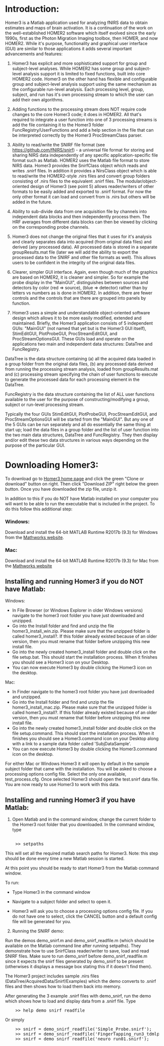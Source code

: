 
Introduction:
=============
Homer3 is a Matlab application used for analyzing fNIRS data to obtain estimates and maps of brain activation. It is a continuation of the work on the well-established HOMER2 software which itself evolved since the early 1990s, first as the Photon Migration Imaging toolbox, then HOMER, and now HOMER2. While it's purpose, functionality and graphical user interface (GUI) are similar to those applications it adds several important advancements and features:  

1) Homer3 has explicit and more sophisticated support for group and subject-level analyses. While HOMER2 has some group and subject-level analysis support it is limited to fixed functions, built into core HOMER2 code. Homer3 on the other hand has flexible and configurable group and subject-level analysis support using the same mechanism as the configurable run-level analysis. Each processing level, group, subject, and run has it's own processing stream to which the user can add their own algorithms.  

2) Adding functions to the processing stream does NOT require code changes to the core Homer3 code; it does in HOMER2. All that's required  to integrate a user function into one of 3 processing streams is add the file containing it to the Homer3 folder FuncRegistry/UserFunctions and add a help section in the file that can be interpreted correctly by the Homer3 ProcStreamClass parser.

3) Ability to read/write the SNIRF file format (see https://github.com/fNIRS/snirf) - a universal file format for storing and sharing NIRS data independently of any specific application-specific file format such as Matlab. HOMER2 uses the Matlab file format to store NIRS data. Homer3 provides the SnirfClass object which reads and writes .snirf files. In addition it provides a NirsClass object which is able to read/write the HOMER2-style .nirs files and convert group folders consisting of .nirs files to the equivalent .snirf files. The modular/object-oriented design of Homer3 (see point 5) allows reader/writers of other formats to be easily added and exported to .snirf format. For now the only other format it can load and convert from is .nirs but others will be added in the future.  

4) Ability to sub-divide data from one acquisition file by channels into independent data blocks and then independently process them. The HRF averages from different data blocks can then be viewed by clicking on the corresponding probe channels.

5) Homer3 does not change the original files that it uses for it's analysis and clearly separates data into acquired (from original data files) and derived (any processed data). All processed data is stored in a separate groupResults.mat file (later we will add the ability to export the processed data to the SNIRF and other file formats as well). This allows users to be confident in the integrity of the original data files. 

6) Clearer, simpler GUI interface. Again, even though much of the graphics are based on HOMER2, it is cleaner and simpler. So for example the probe display in the "MainGUI", distinguishes between sources and detectors by color (red => source), (blue => detector) rather than by letters vs numbers as is done in HOMER2. In addition, there are fewer controls and the controls that are there are grouped into panels by function.  

7) Homer3 uses a simple and understandable object-oriented software design which allows it to be more easily modified, extended and maintained. Briefly, the Homer3 application consists of 5 independent GUIs: "MainGUI" (not named that yet but is the Homer3 GUI itself), StimEditGUI, PlotProbeGUI, ProcStreamEditGUI, and ProcStreamOptionsGUI. These GUIs load and operate on the applications two main and independent data structures: DataTree and FuncRegistry. 

DataTree is the data structure containing (a) all the acquired data loaded in a group folder from the original data files, (b) any processed data derived from running the processing stream analysis, loaded from groupResults.mat and (c) processing stream specifying the chain of user functions to execute to generate the processed data for each processing element in the DataTree. 

FuncRegistry is the data structure containing the list of ALL user functions available to the user for the purpose of constructing/modifying a group, subject or run-level processing stream. 

Typically the four GUIs StimEditGUI, PlotProbeGUI, ProcStreamEditGUI, and ProcStreamOptionsGUI will be started from the "MainGUI".
But any one of the 5 GUIs can be run separately and all do essentially the same thing at start up; load the data files in a group folder and the list of user function into the two main data structures, DataTree and FuncRegistry. They then display and/or edit these two data structures in various ways depending on the purpose of the particular GUI. 


Downloading Homer3:
===================
To download go to [Homer3 home page](https://github.com/BUNPC/Homer3) and click the green "Clone or download" button on right. Then click "Download ZIP" right below the green button. Once you have downloaded the zip file, unzip it. 

In addition to this if you do NOT have Matlab installed on your computer you will want to be able to run the executable that is included in the project. To do this follow this additional step:

### Windows:


Download and install the 64-bit MATLAB Runtime R2017b (9.3) for Windows from the [Mathworks website](https://www.mathworks.com/products/compiler/matlab-runtime.html). 

### Mac:

Download and install the 64-bit MATLAB Runtime R2017b (9.3) for Mac from the [Mathworks website](https://www.mathworks.com/products/compiler/matlab-runtime.html)  



Installing and running Homer3 if you do NOT have Matlab:
--------------------------------------------------------

Windows:

* In File Browser (or Windows Explorer in older Windows versions) navigate to the homer3 root folder you have just downloaded and unzipped. 
* Go into the Install folder and find and unzip the file homer3_install_win.zip. Please make sure that the unzipped folder is called homer3_install?. If this folder already existed because of an older version, then you must rename that folder before unzipping this new install file.
* Go into the newly created homer3_install folder and double click on the file setup.bat. This should start the installation process. When it finishes you should see a Homer3 icon on your Desktop.
* You can now execute Homer3 by double clicking the Homer3 icon on the desktop.


Mac:

* In Finder navigate to the homer3 root folder you have just downloaded and unzipped. 
* Go into the Install folder and find and unzip the file homer3_install_mac.zip. Please make sure that the unzipped folder is called homer3_install?. If this folder already existed because of an older version, then you must rename that folder before unzipping this new install file.
* Go into the newly created homer3_install folder and double click on the file setup.command. This should start the installation process. When it finishes you should see a Homer3.command icon on your Desktop along with a link to a sample data folder called 'SubjDataSample'.
* You can now execute Homer3 by double clicking the Homer3.command icon on the desktop.

For either Mac or Windows Homer3 it will open by default in the sample subject folder that came with the installation. You will be asked to choose a processing options config file. Select the only one available, test_process.cfg. Once selected Homer3 should open the test.snirf data file. You are now ready to use Homer3 to work with this data. 


Installing and running Homer3 if you have Matlab:
-------------------------------------------------

1. Open Matlab and in the command window, change the current folder to the Homer3 root folder that you downloaded. In the command window, type

<pre> 
	>> setpaths
</pre>

This will set all the required matlab search paths for Homer3. Note: this step should be done every time a new Matlab session is started. 

At this point you should be ready to start Homer3 from the Matlab command window. 

To run:

* Type Homer3 in the command window

* Navigate to a subject folder and select to open it. 

* Homer3 will ask you to choose a processing options config file. If you do not have one to select, click the CANCEL button and a default config file will be generated for you. 


2. Running the SNIRF demo:

Run the demos demo_snirf.m and demo_snirf_readfile.m (which should be available on the Matlab command line after running setpaths). They demonstrate how to use SnirfClass reader/writer to save, load and read SNIRF files. Make sure to run demo_snirf before demo_snirf_readfile.m since it expects the snirf files generated by demo_snirf to be present (otherwises it displays a message box stating this if it doesn't find them). 

The Homer3 project includes sample .nirs files (DataTree/AcquiredData/Snirf/Examples) which the demo converts to .snirf files and then shows how to load them back into memory. 

After generating the 3 example .snirf files with demo_snirf, run the demo which shows how to load and display data from a .snirf file. Type 

<pre>
	>> help demo_snirf_readfile
</pre>

Or simply 

<pre>
	>> snirf = demo_snirf_readfile('Simple_Probe.snirf');
	>> snirf = demo_snirf_readfile('FingerTapping_run3_tdmlproc.snirf');
	>> snirf = demo_snirf_readfile('neuro_run01.snirf');
</pre>


